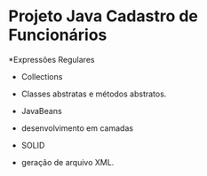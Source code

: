 # Projeto Java Cadastro de Funcionários

*Expressões Regulares

* Collections

* Classes abstratas e métodos abstratos.

* JavaBeans

* desenvolvimento em camadas

* SOLID 

* geração de arquivo XML.

